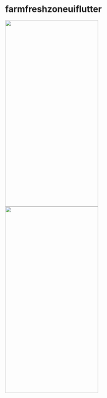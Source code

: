 # farmfreshzoneuiflutter

<img src ="https://user-images.githubusercontent.com/113675481/202918550-44c3f4f5-5b87-41b7-9c4e-7c710f1b6990.png" width ="300" height ="600"/><img src ="https://user-images.githubusercontent.com/113675481/202918555-2fbc5c8f-7f7d-4d33-8aab-e476b04cc5ed.png" width ="300" height ="600"/>

